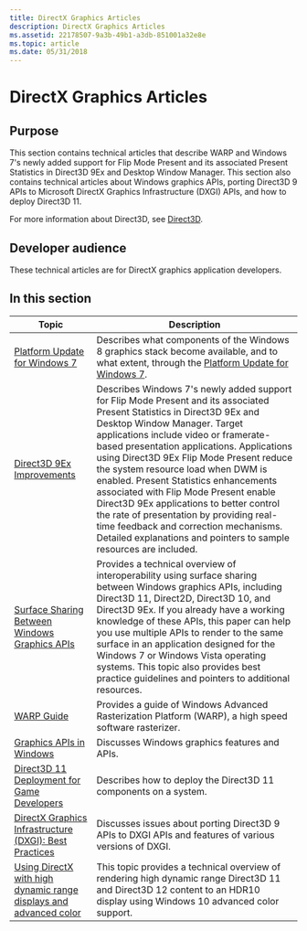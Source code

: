 ```yaml
---
title: DirectX Graphics Articles
description: DirectX Graphics Articles
ms.assetid: 22178507-9a3b-49b1-a3db-851001a32e8e
ms.topic: article
ms.date: 05/31/2018
---
```


# DirectX Graphics Articles

## Purpose

This section contains technical articles that describe WARP and Windows 7's newly added support for Flip Mode Present and its associated Present Statistics in Direct3D 9Ex and Desktop Window Manager. This section also contains technical articles about Windows graphics APIs, porting Direct3D 9 APIs to Microsoft DirectX Graphics Infrastructure (DXGI) APIs, and how to deploy Direct3D 11.

For more information about Direct3D, see [Direct3D](/windows/desktop/direct3d).

## Developer audience

These technical articles are for DirectX graphics application developers.

## In this section

| Topic | Description |
|-|-|
| [Platform Update for Windows 7](platform-update-for-windows-7.md) | Describes what components of the Windows 8 graphics stack become available, and to what extent, through the [Platform Update for Windows 7](https://support.microsoft.com/kb/2670838). |
| [Direct3D 9Ex Improvements](direct3d-9ex-improvements.md) | Describes Windows 7's newly added support for Flip Mode Present and its associated Present Statistics in Direct3D 9Ex and Desktop Window Manager. Target applications include video or framerate-based presentation applications. Applications using Direct3D 9Ex Flip Mode Present reduce the system resource load when DWM is enabled. Present Statistics enhancements associated with Flip Mode Present enable Direct3D 9Ex applications to better control the rate of presentation by providing real-time feedback and correction mechanisms. Detailed explanations and pointers to sample resources are included. |
| [Surface Sharing Between Windows Graphics APIs](surface-sharing-between-windows-graphics-apis.md) | Provides a technical overview of interoperability using surface sharing between Windows graphics APIs, including Direct3D 11, Direct2D, Direct3D 10, and Direct3D 9Ex. If you already have a working knowledge of these APIs, this paper can help you use multiple APIs to render to the same surface in an application designed for the Windows 7 or Windows Vista operating systems. This topic also provides best practice guidelines and pointers to additional resources. |
| [WARP Guide](directx-warp.md) | Provides a guide of Windows Advanced Rasterization Platform (WARP), a high speed software rasterizer. |
| [Graphics APIs in Windows](graphics-apis-in-windows-vista.md) | Discusses Windows graphics features and APIs. |
| [Direct3D 11 Deployment for Game Developers](direct3d11-deployment.md) | Describes how to deploy the Direct3D 11 components on a system. |
| [DirectX Graphics Infrastructure (DXGI): Best Practices](dxgi-best-practices.md) | Discusses issues about porting Direct3D 9 APIs to DXGI APIs and features of various versions of DXGI. |
| [Using DirectX with high dynamic range displays and advanced color](high-dynamic-range.md) | This topic provides a technical overview of rendering high dynamic range Direct3D 11 and Direct3D 12 content to an HDR10 display using Windows 10 advanced color support. |
